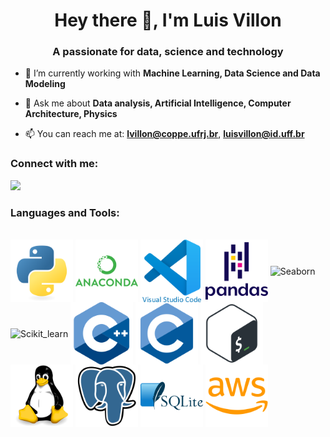 <h1 align="center">Hey there 👋, I'm Luis Villon</h1>
<h3 align="center">A passionate for data, science and technology</h3>

- 🌱 I’m currently working with **Machine Learning, Data Science and Data Modeling**

- 💬 Ask me about **Data analysis, Artificial Intelligence, Computer Architecture, Physics**

- 📫 You can reach me at: **lvillon@coppe.ufrj.br**, **luisvillon@id.uff.br**

<!-- - 📄 Know about my experiences [www.linkedin.com/in/luis-villon](www.linkedin.com/in/luis-villon) -->

<h3 align="left">Connect with me:</h3>
<p align="left">
  
[![](https://img.shields.io/badge/linkedin-%230077B5.svg?style=for-the-badge&logo=linkedin)](https://www.linkedin.com/in/luis-villon)</p>

<h3 align="left">Languages and Tools:</h3>

<div style="display: inline_block"><br>
  <img align="center" alt="Rafa-Python" height="100" width="100" src="https://raw.githubusercontent.com/devicons/devicon/master/icons/python/python-original.svg">
  <img align="center" alt="Rafa-Anaconda" height="100" width="100" src="https://raw.githubusercontent.com/devicons/devicon/master/icons/anaconda/anaconda-original-wordmark.svg">
  <img align="center" alt="Rafa-Vscode" height="100" width="100" src="https://raw.githubusercontent.com/devicons/devicon/master/icons/vscode/vscode-original-wordmark.svg">
  <img align="center" alt="Rafa-Pandas" height="100" width="100" src="https://raw.githubusercontent.com/devicons/devicon/master/icons/pandas/pandas-original-wordmark.svg">
  <img align="center" alt="Seaborn" height="100" width="100" src="https://seaborn.pydata.org/_images/logo-mark-lightbg.svg">
  <img align="center" alt="Scikit_learn" height="100" width="100" src="https://upload.wikimedia.org/wikipedia/commons/0/05/Scikit_learn_logo_small.svg">
  <img align="center" alt="Rafa-Cpp" height="100" width="100" src="https://raw.githubusercontent.com/devicons/devicon/master/icons/cplusplus/cplusplus-original.svg">
  <img align="center" alt="Rafa-C" height="100" width="100" src="https://raw.githubusercontent.com/devicons/devicon/master/icons/c/c-original.svg">
  <img align="center" alt="Rafa-Bash" height="100" width="100" src="https://raw.githubusercontent.com/devicons/devicon/master/icons/bash/bash-original.svg">
  <img align="center" alt="Rafa-Linux" height="100" width="100" src="https://raw.githubusercontent.com/devicons/devicon/master/icons/linux/linux-original.svg">
  <img align="center" alt="Rafa-Postgresql" height="100" width="100" src="https://raw.githubusercontent.com/devicons/devicon/master/icons/postgresql/postgresql-original.svg"> 
  <img align="center" alt="Rafa-Sqlitel" height="100" width="100" src="https://raw.githubusercontent.com/devicons/devicon/master/icons/sqlite/sqlite-original-wordmark.svg"> 
  <img align="center" alt="Rafa-Amazonwebservices" height="100" width="100" src="https://raw.githubusercontent.com/devicons/devicon/master/icons/amazonwebservices/amazonwebservices-plain-wordmark.svg">
</div><br> 



<!-- <img src="https://github-readme-stats.vercel.app/api/top-langs?username=LaqVillon&layout=compact&theme=dark"/> <br> -->
<!-- <img src="https://github-readme-stats.vercel.app/api?username=LaqVillon&show_icons=true"/> <br> -->
